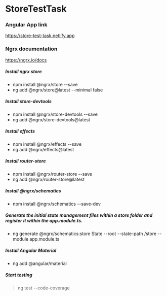 # StoreTestTask
### Angular App link
https://store-test-task.netlify.app

### Ngrx documentation
https://ngrx.io/docs
##### Install ngrx store
* npm install @ngrx/store --save
* ng add @ngrx/store@latest --minimal false
##### Install store-devtools
* npm install @ngrx/store-devtools --save
* ng add @ngrx/store-devtools@latest
##### Install effects
* npm install @ngrx/effects --save
* ng add @ngrx/effects@latest
##### Install router-store
* npm install @ngrx/router-store --save
* ng add @ngrx/router-store@latest

##### Install @ngrx/schematics
* npm install @ngrx/schematics --save-dev

##### Generate the initial state management files within a store folder and register it within the app.module.ts.
* ng generate @ngrx/schematics:store State --root --state-path /store --module app.module.ts

##### Install Angular Material
* ng add @angular/material

##### Start testing
>ng test --code-coverage

